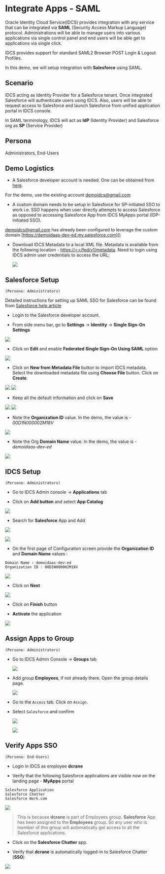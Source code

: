 # Integrate Apps - SAML

Oracle Identity Cloud Service(IDCS) provides integration with any service that can be integrated via **SAML** (Security Access Markup Language) protocol. Administrations will be able to manage users into various applications via single control panel and end users will be able get to applications via single click.

IDCS provides support for standard SAML2 Browser POST Login & Logout Profiles.

In this demo, we will setup integration with **Salesforce** using SAML.

## Scenario

IDCS acting as Identity Provider for a Salesforce tenant. Once integrated Salesforce will authenticate users using IDCS. Also, users will be able to request access to Salesforce and launch Salesforce from unified application portal in IDCS console.

In SAML terminology, IDCS will act as **IdP** (Identity Provider) and Salesforce org as **SP** (Service Provider)

## Persona

Administrators, End-Users

## Demo Logistics

* A Salesforce developer account is needed. One can be obtained from [here](https://developer.salesforce.com/signup?d=70130000000td6N).

For the demo, use the existing account [demoidcs@gmail.com]()

* A custom domain needs to be setup in Salesforce for SP-initiated SSO to work i.e. SSO happens when user directly attempts to access Salesforce as opposed to accessing Salesforce App from IDCS MyApps portal (IDP-initiated SSO).

[demoidcs@gmail.com]() has already been configured to leverage the custom domain [https://demoidaas-dev-ed.my.salesforce.com]()

* Download IDCS Metadata to a local XML file. Metadata is available from the following location - [https://<<IDCSHOST>>/fed/v1/metadata](). Need to login using IDCS admin user credentials to access the URL;

	![](images/IA-SAML-1.png)
	
## Salesforce Setup
`(Persona: Administrators)`

Detailed instructions for setting up SAML SSO for Salesforce can be found from [Salesforce help article](https://help.salesforce.com/articleView?id=sso_saml.htm&type=5)


* Login to the Salesforce developer account.

* From side menu bar, go to **Settings** -> **Identity** -> **Single Sign-On Settings**

![](images/IA-SAML-2.png)

* Click on **Edit** and enable **Federated Single Sign-On Using SAML** option

![](images/IA-SAML-3.png)

* Click on **New from Metadata File** button to import IDCS metadata. Select the downloaded metadata file using **Choose File** button. Click on **Create**.

![](images/IA-SAML-4.png)
![](images/IA-SAML-5.png)

* Keep all the default information and click on **Save**

![](images/IA-SAML-6.png)
![](images/IA-SAML-7.png)

* Note the **Organization ID** value. In the demo, the value is - *00D1N000002M18V*

![](images/IA-SAML-8.png)

* Note the Org **Domain Name** value. In the demo, the value is - *demoidaas-dev-ed*

![](images/IA-SAML-9.png)
	
## IDCS Setup
`(Persona: Administrators)`

* Go to IDCS Admin console -> **Applications** tab

* Click on **Add button** and select **App Catalog**

![](images/IA-SAML-10.png)

* Search for **Salesforce** App and Add 

![](images/IA-SAML-11.png)
	
![](images/IA-SAML-12.png)


* On the first page of Configuration screen provide the **Organization ID** and **Domain Name** values :

```	
Domain Name : demoidaas-dev-ed
Organization ID : 00D1N000002M18V
```
![](images/IA-SAML-14.png)

* Click on **Next** 

![](images/IA-SAML-15.png)

* Click on **Finish** button  

* **Activate** the application 

![](images/IA-SAML-16.png)

## Assign Apps to Group
`(Persona: Administrators)`

* Go to IDCS Admin Console -> **Groups** tab 

	![](images/IA-SAML-17.png)

* Add group **Employees**, if not already there. Open the group details page.

	![](images/IA-SAML-18.png)

* Go to the `Access` tab. Click on `Assign`. 

* Select `Salesforce` and confirm 

	![](images/IA-SAML-19.png)
	
	![](images/IA-SAML-20.png)
	
	
## Verify Apps SSO
`(Persona: End-Users)`

* Login in IDCS as employee **dcrane**
		
* Verify that the following Salesforce applications are visible now on the landing page - **MyApps** portal

```
Salesforce Application
Salesforce Chatter
Salesforce Work.com
```
	
![](images/IA-SAML-21.png)

<blockquote>This is because <b>dcrane</b> is part of Employees group. <b>Salesforce</b> App has been assigned to the <b>Employees</b> group. So any user who is member of this group will automatically get access to all the Salesforce applications</blockquote>

* Click on the **Salesforce Chatter** app. 

* Verify that **dcrane** is automatically logged-in to Salesforce Chatter (**SSO**)

![](images/IA-SAML-22.png)
	

